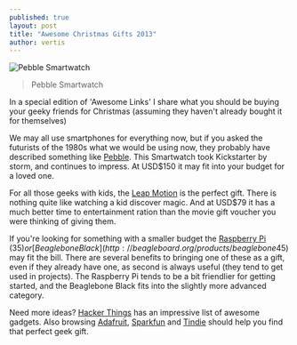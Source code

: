 ```yaml
---
published: true
layout: post
title: "Awesome Christmas Gifts 2013"
author: vertis
---
```

![Pebble Smartwatch](https://d3rrgxxoyz0alr.cloudfront.net/assets/bg/pebble-arms-trim-1800-f158d80f05766cb945762957d88d4217.jpg)
>  Pebble Smartwatch

In a special edition of 'Awesome Links' I share what you should be buying your geeky friends for Christmas (assuming they haven't already bought it for themselves)

We may all use smartphones for everything now, but if you asked the futurists of the 1980s what we would be using now, they probably have described something like [Pebble](https://getpebble.com/). This Smartwatch took Kickstarter by storm, and continues to impress. At USD$150 it may fit into your budget for a loved one.

For all those geeks with kids, the [Leap Motion](https://www.leapmotion.com/) is the perfect gift. There is nothing quite like watching a kid discover magic. And at USD$79 it has a much better time to entertainment ration than the movie gift voucher you were thinking of giving them.

If you're looking for something with a smaller budget the [Raspberry Pi](http://www.raspberrypi.org/) ($35) or [Beaglebone Black](http://beagleboard.org/products/beaglebone%20black) ($45) may fit the bill. There are several benefits to bringing one of these as a gift, even if they already have one, as second is always useful (they tend to get used in projects). The Raspberry Pi tends to be a bit friendlier for getting started, and the Beaglebone Black fits into the slightly more advanced category.

Need more ideas? [Hacker Things](http://hackerthings.com/) has an impressive list of awesome gadgets. Also browsing [Adafruit](http://adafruit.com), [Sparkfun](http://sparkfun.com) and [Tindie](http://tindie.com) should help you find that perfect geek gift.